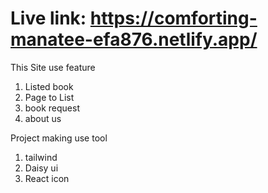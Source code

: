# Live link: https://comforting-manatee-efa876.netlify.app/

This Site use feature
1. Listed book
2. Page to List
3. book request
4. about us

Project making use tool
1. tailwind
2. Daisy ui
3. React icon